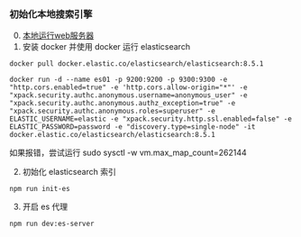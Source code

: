 ### 初始化本地搜索引擎
0. [本地运行web服务器](./local.md)
1. 安装 docker 并使用 docker 运行 elasticsearch

```
docker pull docker.elastic.co/elasticsearch/elasticsearch:8.5.1

docker run -d --name es01 -p 9200:9200 -p 9300:9300 -e "http.cors.enabled=true" -e 'http.cors.allow-origin="*"' -e "xpack.security.authc.anonymous.username=anonymous_user" -e "xpack.security.authc.anonymous.authz_exception=true" -e "xpack.security.authc.anonymous.roles=superuser" -e ELASTIC_USERNAME=elastic -e "xpack.security.http.ssl.enabled=false" -e ELASTIC_PASSWORD=password -e "discovery.type=single-node" -it docker.elastic.co/elasticsearch/elasticsearch:8.5.1
```

如果报错，尝试运行 sudo sysctl -w vm.max_map_count=262144

2. 初始化 elasticsearch 索引

```
npm run init-es
```

3. 开启 es 代理

```
npm run dev:es-server
```
